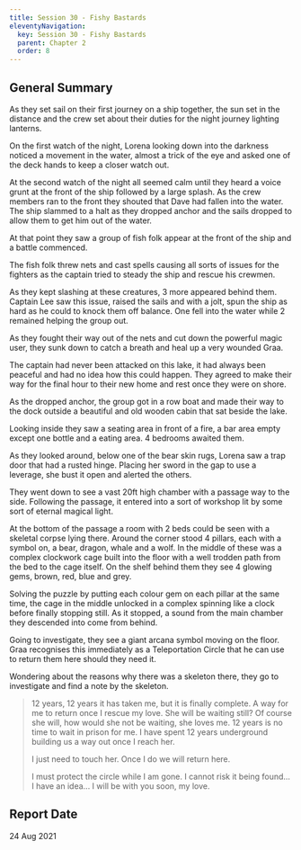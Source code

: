 ```yaml
---
title: Session 30 - Fishy Bastards
eleventyNavigation:
  key: Session 30 - Fishy Bastards
  parent: Chapter 2
  order: 8
---
```


## General Summary

As they set sail on their first journey on a ship together, the sun set in the distance and the crew set about their duties for the night journey lighting lanterns.  

 On the first watch of the night, Lorena looking down into the darkness noticed a movement in the water, almost a trick of the eye and asked one of the deck hands to keep a closer watch out.  

 At the second watch of the night all seemed calm until they heard a voice grunt at the front of the ship followed by a large splash. As the crew members ran to the front they shouted that Dave had fallen into the water. The ship slammed to a halt as they dropped anchor and the sails dropped to allow them to get him out of the water.  

 At that point they saw a group of fish folk appear at the front of the ship and a battle commenced.  

 The fish folk threw nets and cast spells causing all sorts of issues for the fighters as the captain tried to steady the ship and rescue his crewmen.  

 As they kept slashing at these creatures, 3 more appeared behind them. Captain Lee saw this issue, raised the sails and with a jolt, spun the ship as hard as he could to knock them off balance. One fell into the water while 2 remained helping the group out.  

 As they fought their way out of the nets and cut down the powerful magic user, they sunk down to catch a breath and heal up a very wounded Graa.  

 The captain had never been attacked on this lake, it had always been peaceful and had no idea how this could happen. They agreed to make their way for the final hour to their new home and rest once they were on shore.  

 As the dropped anchor, the group got in a row boat and made their way to the dock outside a beautiful and old wooden cabin that sat beside the lake.  

 Looking inside they saw a seating area in front of a fire, a bar area empty except one bottle and a eating area. 4 bedrooms awaited them.  

 As they looked around, below one of the bear skin rugs, Lorena saw a trap door that had a rusted hinge. Placing her sword in the gap to use a leverage, she bust it open and alerted the others.  

 They went down to see a vast 20ft high chamber with a passage way to the side. Following the passage, it entered into a sort of workshop lit by some sort of eternal magical light.  

 At the bottom of the passage a room with 2 beds could be seen with a skeletal corpse lying there. Around the corner stood 4 pillars, each with a symbol on, a bear, dragon, whale and a wolf. In the middle of these was a complex clockwork cage built into the floor with a well trodden path from the bed to the cage itself. On the shelf behind them they see 4 glowing gems, brown, red, blue and grey.  

 Solving the puzzle by putting each colour gem on each pillar at the same time, the cage in the middle unlocked in a complex spinning like a clock before finally stopping still. As it stopped, a sound from the main chamber they descended into come from behind.  

 Going to investigate, they see a giant arcana symbol moving on the floor. Graa recognises this immediately as a Teleportation Circle that he can use to return them here should they need it.  

 Wondering about the reasons why there was a skeleton there, they go to investigate and find a note by the skeleton.  

> 12 years, 12 years it has taken me, but it is finally complete. A way for me to return once I rescue my love. She will be waiting still? Of course she will, how would she not be waiting, she loves me. 12 years is no time to wait in prison for me. I have spent 12 years underground building us a way out once I reach her.  
>
> I just need to touch her. Once I do we will return here.  
>
> I must protect the circle while I am gone. I cannot risk it being found... I have an idea... I will be with you soon, my love.

## Report Date

24 Aug 2021
